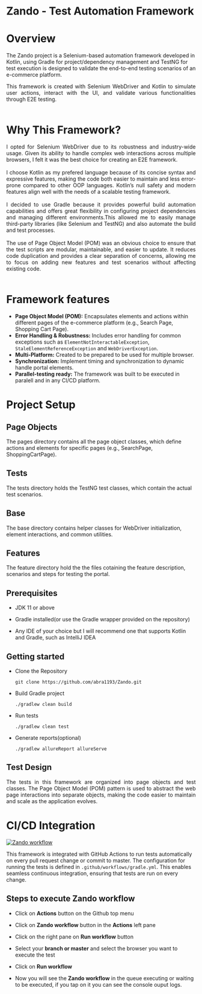 # Zando - Test Automation Framework 

# Overview

The Zando project is a Selenium-based automation framework developed in Kotlin, using Gradle for project/dependency management and TestNG for test execution is designed to validate the end-to-end testing scenarios of an e-commerce platform.<div style="text-align: justify"> This framework is created with Selenium WebDriver and Kotlin to simulate user actions, interact with the UI, and validate various functionalities through E2E testing.</div>
&nbsp;
# Why This Framework? 
<div style="text-align: justify">
I opted for Selenium WebDriver due to its robustness and industry-wide usage. Given its ability to handle complex web interactions across multiple browsers, I felt it was the best choice for creating an E2E framework.
</div>
&nbsp;
<div style="text-align: justify">
I choose Kotlin as my prefered language because of its concise syntax and expressive features, making the code both easier to maintain and less error-prone compared to other OOP languages. Kotlin’s null safety and modern features align well with the needs of a scalable testing framework.
</div>
&nbsp;
<div style="text-align: justify">
I decided to use Gradle because it provides powerful build automation capabilities and offers great flexibility in configuring project dependencies and managing different environments.This allowed me to easily manage third-party libraries (like Selenium and TestNG) and also automate the build and test processes.
</div>
&nbsp;
<div style="text-align: justify">
The use of Page Object Model (POM) was an obvious choice to ensure that the test scripts are modular, maintainable, and easier to update. It reduces code duplication and provides a clear separation of concerns, allowing me to focus on adding new features and test scenarios without affecting existing code.
</div>
&nbsp;

# Framework features

* **Page Object Model (POM):** Encapsulates elements and actions within different pages of the e-commerce platform (e.g., Search Page, Shopping Cart Page).
* **Error Handling & Robustness:** Includes error handling for common exceptions such as `ElementNotInteractableException`, `StaleElementReferenceException` and `WebDriverException`.
* **Multi-Platform:** Created to be prepared to be used for multiple browser.
* **Synchronization:** Implement timing and synchronization to dynamic handle portal elements.
* **Parallel-testing ready:** The framework was built to be executed in paralell and in any CI/CD platform.

# Project Setup

## Page Objects
The pages directory contains all the page object classes, which define actions and elements for specific pages (e.g., SearchPage, ShoppingCartPage).

## Tests
The tests directory holds the TestNG test classes, which contain the actual test scenarios.

## Base
The base directory contains helper classes for WebDriver initialization, element interactions, and common utilities.

## Features
The feature directory hold the the files cotaining the feature description, scenarios and steps for testing the portal.

## Prerequisites

* JDK 11 or above

* Gradle installed(or use the Gradle wrapper provided on the repository)

* Any IDE of your choice but I will recommend one that supports Kotlin and Gradle, such as IntelliJ IDEA

## Getting started

- Clone the Repository 

  `git clone https://github.com/abra1193/Zando.git`

- Build Gradle project

  `./gradlew clean build`
  
- Run tests

   `./gradlew clean test`

- Generate reports(optional)

   `./gradlew allureReport allureServe`
  
## Test Design
<div style="text-align: justify">
The tests in this framework are organized into page objects and test classes. The Page Object Model (POM) pattern is used to abstract the web page interactions into separate objects, making the code easier to maintain and scale as the application evolves.</div>

# CI/CD Integration
[![Zando workflow](https://github.com/abra1193/Zando/actions/workflows/gradle.yml/badge.svg)](https://github.com/abra1193/Zando/actions/workflows/gradle.yml)

This framework is integrated with GitHub Actions to run tests automatically on every pull request change or commit to master. The configuration for running the tests is defined in `.github/workflows/gradle.yml`. This enables seamless continuous integration, ensuring that tests are run on every change.

## Steps to execute Zando workflow

- Click on **Actions** button on the Github top menu

- Click on **Zando workflow** button in the **Actions** left pane
- Click on the right pane on **Run workflow** button
- Select your **branch or master** and select the browser you want to execute the test
- Click on **Run workflow**
- Now you will see the **Zando workflow** in the queue executing or waiting to be executed, if you tap on it you can see the console ouput logs.





